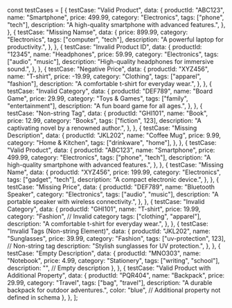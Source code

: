const testCases = [
  {
    testCase: "Valid Product",
    data: {
      productId: "ABC123",
      name: "Smartphone",
      price: 499.99,
      category: "Electronics",
      tags: ["phone", "tech"],
      description: "A high-quality smartphone with advanced features.",
    },
  },
  {
    testCase: "Missing Namse",
    data: {
      price: 899.99,
      category: "Electronics",
      tags: ["computer", "tech"],
      description: "A powerful laptop for productivity.",
    },
  },
  {
    testCase: "Invalid Product ID",
    data: {
      productId: "12345",
      name: "Headphones",
      price: 59.99,
      category: "Electronics",
      tags: ["audio", "music"],
      description: "High-quality headphones for immersive sound.",
    },
  },
  {
    testCase: "Negative Price",
    data: {
      productId: "XYZ456",
      name: "T-shirt",
      price: -19.99,
      category: "Clothing",
      tags: ["apparel", "fashion"],
      description: "A comfortable t-shirt for everyday wear.",
    },
  },
  {
    testCase: "Invalid Category",
    data: {
      productId: "DEF789",
      name: "Board Game",
      price: 29.99,
      category: "Toys & Games",
      tags: ["family", "entertainment"],
      description: "A fun board game for all ages.",
    },
  },
  {
    testCase: "Non-string Tag",
    data: {
      productId: "GHI101",
      name: "Book",
      price: 12.99,
      category: "Books",
      tags: ["fiction", 123],
      description: "A captivating novel by a renowned author.",
    },
  },
  {
    testCase: "Missing Description",
    data: {
      productId: "JKL202",
      name: "Coffee Mug",
      price: 9.99,
      category: "Home & Kitchen",
      tags: ["drinkware", "home"],
    },
  },
  {
    testCase: "Valid Product",
    data: {
      productId: "ABC123",
      name: "Smartphone",
      price: 499.99,
      category: "Electronics",
      tags: ["phone", "tech"],
      description: "A high-quality smartphone with advanced features.",
    },
  },
  {
    testCase: "Missing Name",
    data: {
      productId: "XYZ456",
      price: 199.99,
      category: "Electronics",
      tags: ["gadget", "tech"],
      description: "A compact electronic device.",
    },
  },
  {
    testCase: "Missing Price",
    data: {
      productId: "DEF789",
      name: "Bluetooth Speaker",
      category: "Electronics",
      tags: ["audio", "music"],
      description: "A portable speaker with wireless connectivity.",
    },
  },
  {
    testCase: "Invalid Category",
    data: {
      productId: "GHI101",
      name: "T-shirt",
      price: 19.99,
      category: "Fashion", // Invalid category
      tags: ["clothing", "apparel"],
      description: "A comfortable t-shirt for everyday wear.",
    },
  },
  {
    testCase: "Invalid Tags (Non-string Element)",
    data: {
      productId: "JKL202",
      name: "Sunglasses",
      price: 39.99,
      category: "Fashion",
      tags: ["uv-protection", 123], // Non-string tag
      description: "Stylish sunglasses for UV protection.",
    },
  },
  {
    testCase: "Empty Description",
    data: {
      productId: "MNO303",
      name: "Notebook",
      price: 4.99,
      category: "Stationery",
      tags: ["writing", "school"],
      description: "", // Empty description
    },
  },
  {
    testCase: "Valid Product with Additional Property",
    data: {
      productId: "PQR404",
      name: "Backpack",
      price: 29.99,
      category: "Travel",
      tags: ["bag", "travel"],
      description: "A durable backpack for outdoor adventures.",
      color: "blue", // Additional property not defined in schema
    },
  },
];